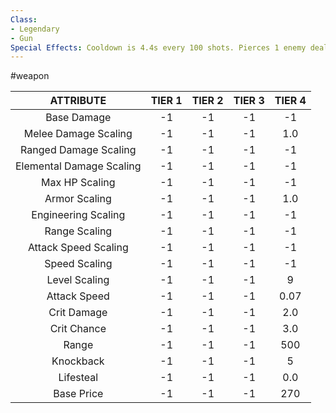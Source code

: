 ```yaml
---
Class:
- Legendary
- Gun
Special Effects: Cooldown is 4.4s every 100 shots. Pierces 1 enemy dealing -50% less damage with each pierce.
---
```

#weapon

| **ATTRIBUTE**| **TIER 1**| **TIER 2**| **TIER 3**| **TIER 4** |
| :---: | :---: | :---: | :---: | :---:  |
| Base Damage | -1   | -1   | -1   | -1  |
| Melee Damage Scaling | -1   | -1   | -1   | 1.0  |
| Ranged Damage Scaling | -1   | -1   | -1   | -1  |
| Elemental Damage Scaling | -1   | -1   | -1   | -1  |
| Max HP Scaling | -1   | -1   | -1   | -1  |
| Armor Scaling | -1   | -1   | -1   | 1.0  |
| Engineering Scaling | -1   | -1   | -1   | -1  |
| Range Scaling | -1   | -1   | -1   | -1  |
| Attack Speed Scaling | -1   | -1   | -1   | -1  |
| Speed Scaling | -1   | -1   | -1   | -1  |
| Level Scaling | -1   | -1   | -1   | 9  |
| Attack Speed | -1   | -1   | -1   | 0.07  |
| Crit Damage | -1   | -1   | -1   | 2.0  |
| Crit Chance | -1   | -1   | -1   | 3.0  |
| Range | -1   | -1   | -1   | 500  |
| Knockback | -1   | -1   | -1   | 5  |
| Lifesteal | -1   | -1   | -1   | 0.0  |
| Base Price | -1   | -1   | -1   | 270  |
